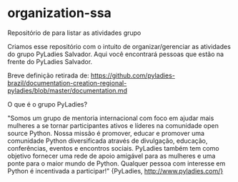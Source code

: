 # organization-ssa
Repositório de para listar as atividades grupo

Criamos esse repositório com o intuito de organizar/gerenciar as atividades do grupo PyLadies Salvador. Aqui você encontrará pessoas que estão na frente do PyLadies Salvador.

Breve definição retirada de: https://github.com/pyladies-brazil/documentation-creation-regional-pyladies/blob/master/documentation.md

O que é o grupo PyLadies?

"Somos um grupo de mentoria internacional com foco em ajudar mais mulheres a se tornar participantes ativos e líderes na comunidade open source Python. Nossa missão é promover, educar e promover uma comunidade Python diversificada através de divulgação, educação, conferências, eventos e encontros sociais. PyLadies também tem como objetivo fornecer uma rede de apoio amigável para as mulheres e uma ponte para o maior mundo de Python. Qualquer pessoa com interesse em Python é incentivada a participar!" {PyLadies, http://www.pyladies.com/}